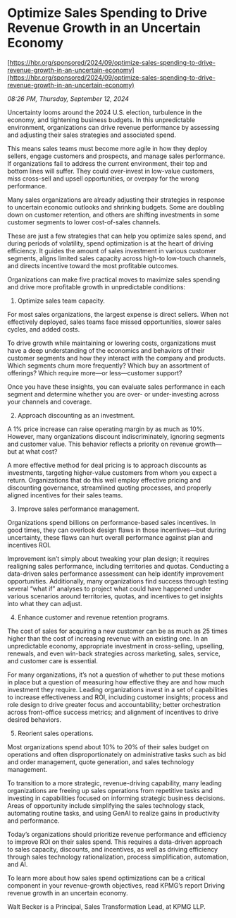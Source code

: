 # Optimize Sales Spending to Drive Revenue Growth in an Uncertain Economy

[https://hbr.org/sponsored/2024/09/optimize-sales-spending-to-drive-revenue-growth-in-an-uncertain-economy](https://hbr.org/sponsored/2024/09/optimize-sales-spending-to-drive-revenue-growth-in-an-uncertain-economy)

*08:26 PM, Thursday, September 12, 2024*

Uncertainty looms around the 2024 U.S. election, turbulence in the economy, and tightening business budgets. In this unpredictable environment, organizations can drive revenue performance by assessing and adjusting their sales strategies and associated spend.

This means sales teams must become more agile in how they deploy sellers, engage customers and prospects, and manage sales performance. If organizations fail to address the current environment, their top and bottom lines will suffer. They could over-invest in low-value customers, miss cross-sell and upsell opportunities, or overpay for the wrong performance.

Many sales organizations are already adjusting their strategies in response to uncertain economic outlooks and shrinking budgets. Some are doubling down on customer retention, and others are shifting investments in some customer segments to lower cost-of-sales channels.

These are just a few strategies that can help you optimize sales spend, and during periods of volatility, spend optimization is at the heart of driving efficiency. It guides the amount of sales investment in various customer segments, aligns limited sales capacity across high-to low-touch channels, and directs incentive toward the most profitable outcomes.

Organizations can make five practical moves to maximize sales spending and drive more profitable growth in unpredictable conditions:

1. Optimize sales team capacity.

For most sales organizations, the largest expense is direct sellers. When not effectively deployed, sales teams face missed opportunities, slower sales cycles, and added costs.

To drive growth while maintaining or lowering costs, organizations must have a deep understanding of the economics and behaviors of their customer segments and how they interact with the company and products. Which segments churn more frequently? Which buy an assortment of offerings? Which require more—or less—customer support?

Once you have these insights, you can evaluate sales performance in each segment and determine whether you are over- or under-investing across your channels and coverage.

2. Approach discounting as an investment.

A 1% price increase can raise operating margin by as much as 10%. However, many organizations discount indiscriminately, ignoring segments and customer value. This behavior reflects a priority on revenue growth—but at what cost?

A more effective method for deal pricing is to approach discounts as investments, targeting higher-value customers from whom you expect a return. Organizations that do this well employ effective pricing and discounting governance, streamlined quoting processes, and properly aligned incentives for their sales teams.

3. Improve sales performance management.

Organizations spend billions on performance-based sales incentives. In good times, they can overlook design flaws in those incentives—but during uncertainty, these flaws can hurt overall performance against plan and incentives ROI.

Improvement isn’t simply about tweaking your plan design; it requires realigning sales performance, including territories and quotas. Conducting a data-driven sales performance assessment can help identify improvement opportunities. Additionally, many organizations find success through testing several “what if” analyses to project what could have happened under various scenarios around territories, quotas, and incentives to get insights into what they can adjust.

4. Enhance customer and revenue retention programs.

The cost of sales for acquiring a new customer can be as much as 25 times higher than the cost of increasing revenue with an existing one. In an unpredictable economy, appropriate investment in cross-selling, upselling, renewals, and even win-back strategies across marketing, sales, service, and customer care is essential.

For many organizations, it’s not a question of whether to put these motions in place but a question of measuring how effective they are and how much investment they require. Leading organizations invest in a set of capabilities to increase effectiveness and ROI, including customer insights; process and role design to drive greater focus and accountability; better orchestration across front-office success metrics; and alignment of incentives to drive desired behaviors.

5. Reorient sales operations.

Most organizations spend about 10% to 20% of their sales budget on operations and often disproportionately on administrative tasks such as bid and order management, quote generation, and sales technology management.

To transition to a more strategic, revenue-driving capability, many leading organizations are freeing up sales operations from repetitive tasks and investing in capabilities focused on informing strategic business decisions. Areas of opportunity include simplifying the sales technology stack, automating routine tasks, and using GenAI to realize gains in productivity and performance.

Today’s organizations should prioritize revenue performance and efficiency to improve ROI on their sales spend. This requires a data-driven approach to sales capacity, discounts, and incentives, as well as driving efficiency through sales technology rationalization, process simplification, automation, and AI.

To learn more about how sales spend optimizations can be a critical component in your revenue-growth objectives, read KPMG’s report Driving revenue growth in an uncertain economy.

Walt Becker is a Principal, Sales Transformation Lead, at KPMG LLP.

